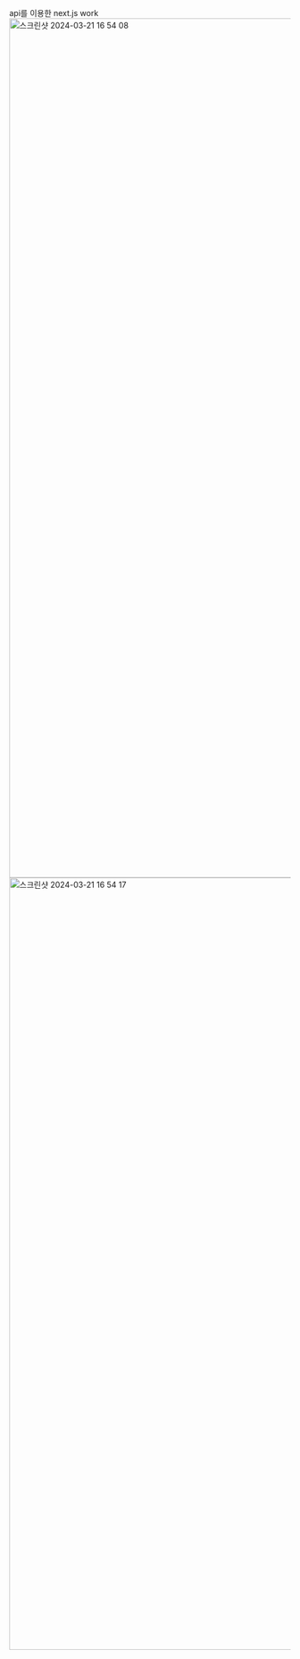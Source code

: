 api를 이용한 next.js work 
<img width="1539" alt="스크린샷 2024-03-21 16 54 08" src="https://github.com/o220s/next-movieChat/assets/147529460/554bc3db-5080-45eb-b39f-bcc80d08dd00">
<img width="1383" alt="스크린샷 2024-03-21 16 54 17" src="https://github.com/o220s/next-movieChat/assets/147529460/3c08314f-ffa3-4ae4-999f-3c5bdd406c1c">
